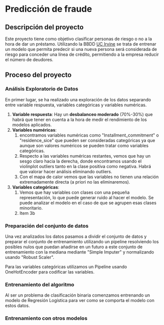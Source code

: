 # Predicción de fraude

## Descripción del proyecto

Este proyecto tiene como objetivo clasificar personas de riesgo o no a la hora de dar un préstamo. Utilizando la BBDD [UC Irvine](https://archive.ics.uci.edu/dataset/144/statlog+german+credit+data) se trata de entrenar un modelo que permita predecir si una nueva persona será considerada de riesgo para conceder una línea de crédito, permitiendo a la empresa reducir el número de deudores.

## Proceso del proyecto
### Análisis Exploratorio de Datos
En primer lugar, se ha realizado una exploración de los datos separando entre variable respuesta, variables categóricas y variables numéricas. 
1. **Variable respuesta**: Hay un **desbalanceo moderado** (70%-30%) que habrá que tener en cuenta a la hora de medir el rendimiento de los modelos aplicados.
2. **Variables numéricas**:
    1. encontramos variables numéricas como "Installment_commitment" o "residence_sice" que pueden ser consideradas categóricas ya que aunque son valores numéricos se pueden tratar como variables categóricas.
    2. Respecto a las variables numéricas restantes, vemos que hay un sesgo claro hacia la derecha, donde encontramos usando el violinplot outliers tanto en la clase positiva como negativa. Habrá que valorar hacer análisis eliminando outliers.
    3. Con el mapa de calor vemos que las variables no tienen una relación extremadamente directa (a priori no las eliminaremos).
3. **Variables categóricas**: 
    1. Vemos que hay variables con clases con una pequeña representación, lo que puede generar ruido al hacer el modelo. Se puede analizar el modelo en el caso de que se agrupen esas clases minoritario.
    2. Item 3b

### Preparación del conjunto de datos
Una vez analizados los datos pasamos a dividir el conjunto de datos y preparar el conjunto de entrenamiento utilizando un pipeline resolviendo los posibles nulos que puedan añadirse en un futuro a este conjunto de entrenamiento con la mediana mediante "Simple Imputer" y normalizando usando "Robust Scaler".

Para las variables categóricas utilizamos un Pipeline usando OneHotEncoder para codificar las variables.

### Entrenamiento del algoritmo
Al ser un problema de clasificación binaria comenzamos entrenando un modelo de Regresión Logística para ver como se comporta el modelo con estos datos.

### Entrenamiento con otros modelos